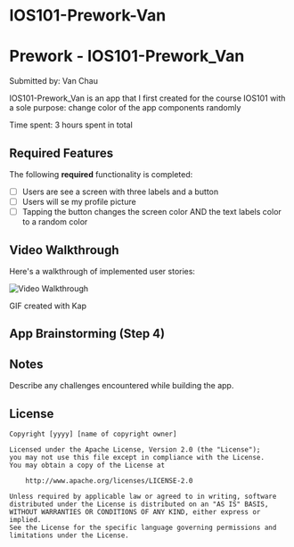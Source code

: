 # IOS101-Prework-Van
# Prework - IOS101-Prework_Van

Submitted by: Van Chau

IOS101-Prework_Van is an app that I first created for the course IOS101 with a sole purpose: change color 
of the app components randomly

Time spent: 3 hours spent in total

## Required Features

The following **required** functionality is completed:

- [ ] Users are see a screen with three labels and a button
- [ ] Users will se my profile picture
- [ ] Tapping the button changes the screen color AND the text labels color to a random color
 
## Video Walkthrough

Here's a walkthrough of implemented user stories:

<img src='https://imgur.com/a/0eYwltX.gif' title='Video Walkthrough' width='' alt='Video Walkthrough' />

<!-- Replace this with whatever GIF tool you used! -->
GIF created with Kap  
<!-- Recommended tools:
[Kap](https://getkap.co/) for macOS
[ScreenToGif](https://www.screentogif.com/) for Windows
[peek](https://github.com/phw/peek) for Linux. -->

## App Brainstorming (Step 4)

## Notes

Describe any challenges encountered while building the app.

## License

    Copyright [yyyy] [name of copyright owner]

    Licensed under the Apache License, Version 2.0 (the "License");
    you may not use this file except in compliance with the License.
    You may obtain a copy of the License at

        http://www.apache.org/licenses/LICENSE-2.0

    Unless required by applicable law or agreed to in writing, software
    distributed under the License is distributed on an "AS IS" BASIS,
    WITHOUT WARRANTIES OR CONDITIONS OF ANY KIND, either express or implied.
    See the License for the specific language governing permissions and
    limitations under the License.

